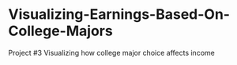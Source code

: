 # Visualizing-Earnings-Based-On-College-Majors
Project #3 Visualizing how college major choice affects income
